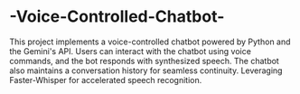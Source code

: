 # -Voice-Controlled-Chatbot-
This project implements a voice-controlled chatbot powered by Python and the Gemini's API. Users can interact with the chatbot using voice commands, and the bot responds with synthesized speech. The chatbot also maintains a conversation history for seamless continuity. Leveraging Faster-Whisper for accelerated speech recognition.
